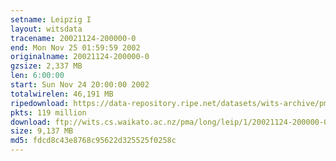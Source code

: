 ```yaml
---
setname: Leipzig I
layout: witsdata
tracename: 20021124-200000-0
end: Mon Nov 25 01:59:59 2002
originalname: 20021124-200000-0
gzsize: 2,337 MB
len: 6:00:00
start: Sun Nov 24 20:00:00 2002
totalwirelen: 46,191 MB
ripedownload: https://data-repository.ripe.net/datasets/wits-archive/pma/long/leip/1/20021124-200000-0.gz
pkts: 119 million
download: ftp://wits.cs.waikato.ac.nz/pma/long/leip/1/20021124-200000-0.gz
size: 9,137 MB
md5: fdcd8c43e8768c95622d325525f0258c
---
```

